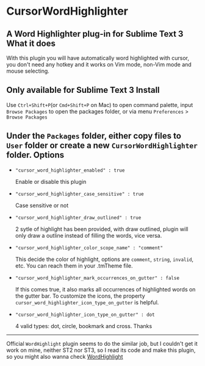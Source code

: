 CursorWordHighlighter
=====================

A Word Highlighter plug-in for Sublime Text 3
What it does
------------
With this plugin you will have automatically word highlighted with cursor, you don't need any hotkey and it works on Vim mode, non-Vim mode and mouse selecting.

Only available for Sublime Text 3
Install
-------
Use `Ctrl+Shift+P`(or `Cmd+Shift+P` on Mac) to open command palette, input `Browse Packages` to open the packages folder, or via menu `Preferences` > `Browse Packages`

Under the `Packages` folder, either copy files to `User` folder or create a new `CursorWordHighlighter` folder.
Options
-------
*   `"cursor_word_highlighter_enabled" : true`

    Enable or disable this plugin
*	`"cursor_word_highlighter_case_sensitive" : true`

	Case sensitive or not
*	`"cursor_word_highlighter_draw_outlined" : true`

	2 sytle of highlight has been provided, with draw outlined, plugin will only draw a outline instead of filling the words, vice versa.
*	`"cursor_word_highlighter_color_scope_name" : "comment"`

    This decide the color of highlight, options are `comment`, `string`, `invalid`, etc. You can reach them in your .tmTheme file.
*	`"cursor_word_highlighter_mark_occurrences_on_gutter" : false`

	If this comes true, it also marks all occurrences of highlighted words on the gutter bar.
	To customize the icons, the property `cursor_word_highlighter_icon_type_on_gutter` is helpful.

*	`"cursor_word_highlighter_icon_type_on_gutter" : dot`

	4 valid types: dot, circle, bookmark and cross.
Thanks
-------
Official `WordHighlight` plugin seems to do the similar job, but I couldn't get it work on mine, neither ST2 nor ST3, so I read its code and make this plugin, so you might also wanna check [WordHighlight][1]


  [1]: https://github.com/SublimeText/WordHighlight